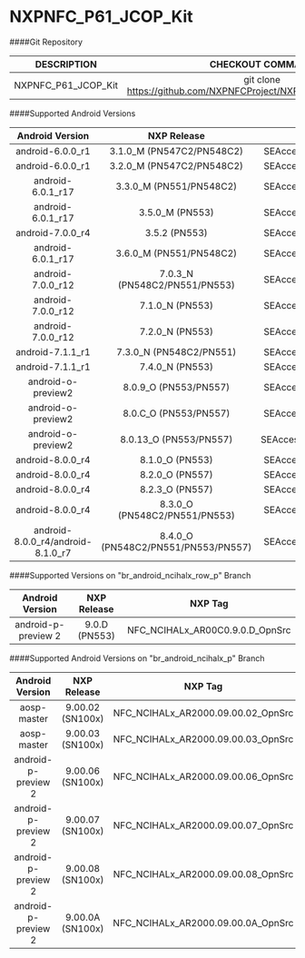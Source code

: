 # NXPNFC_P61_JCOP_Kit

####Git Repository

| DESCRIPTION        | CHECKOUT COMMAND          |
| :-------------: |:-------------:| 
| NXPNFC_P61_JCOP_Kit    |  git clone https://github.com/NXPNFCProject/NXPNFC_P61_JCOP_Kit.git |

####Supported Android Versions

| Android Version        | NXP Release          | NXP Tag  |
| :-------------: |:-------------:| :-----:|
| android-6.0.0_r1                     |  3.1.0_M (PN547C2/PN548C2) |  SEAccessKit_AR3.1.0_OpnSrc |
| android-6.0.0_r1                     |  3.2.0_M (PN547C2/PN548C2) |  SEAccessKit_AR3.2.0_OpnSrc |
| android-6.0.1_r17                    |  3.3.0_M (PN551/PN548C2)   |  SEAccessKit_AR3.3.0_OpnSrc |
| android-6.0.1_r17                    |  3.5.0_M (PN553)   |  SEAccessKit_AR3.5.0_OpnSrc |
| android-7.0.0_r4                     |  3.5.2 (PN553)   |  SEAccessKit_AR3.5.2_OpnSrc |
| android-6.0.1_r17                    |  3.6.0_M (PN551/PN548C2)   |  SEAccessKit_AR3.6.0_OpnSrc |
| android-7.0.0_r12                     |  7.0.3_N (PN548C2/PN551/PN553) |  SEAccessKit_AR7.0.3_OpnSrc |
| android-7.0.0_r12                     |  7.1.0_N (PN553) |  SEAccessKit_AR7.1.0_OpnSrc |
| android-7.0.0_r12                     |  7.2.0_N (PN553) |  SEAccessKit_AR7.2.0_OpnSrc |
| android-7.1.1_r1                     |  7.3.0_N (PN548C2/PN551) |  SEAccessKit_AR7.3.0_OpnSrc |
| android-7.1.1_r1                     |  7.4.0_N (PN553) |  SEAccessKit_AR7.4.0_OpnSrc |
| android-o-preview2                     |  8.0.9_O (PN553/PN557) |  SEAccessKit_AR8.0.9_OpnSrc |
| android-o-preview2                     |  8.0.C_O (PN553/PN557) |  SEAccessKit_AR8.0.C_OpnSrc |
| android-o-preview2                     |  8.0.13_O (PN553/PN557) |  SEAccessKit_AR8.0.13_OpnSrc |
| android-8.0.0_r4               |  8.1.0_O (PN553) |  SEAccessKit_AR8.1.0_OpnSrc |
| android-8.0.0_r4               |  8.2.0_O (PN557) |  SEAccessKit_AR8.2.0_OpnSrc |
| android-8.0.0_r4               |  8.2.3_O (PN557) |  SEAccessKit_AR8.2.3_OpnSrc |
| android-8.0.0_r4               |  8.3.0_O (PN548C2/PN551/PN553) |  SEAccessKit_AR8.3.0_OpnSrc |
| android-8.0.0_r4/android-8.1.0_r7            |  8.4.0_O (PN548C2/PN551/PN553/PN557) |  SEAccessKit_AR8.4.0_OpnSrc |

####Supported Versions on "br_android_ncihalx_row_p" Branch

| Android Version        | NXP Release          | NXP Tag  |
| :-------------: |:-------------:| :-----:|
| android-p-preview 2               |  9.0.D (PN553) |  NFC_NCIHALx_AR00C0.9.0.D_OpnSrc |

####Supported Android Versions on "br_android_ncihalx_p" Branch

| Android Version        | NXP Release          | NXP Tag  |
| :-------------: |:-------------:| :-----:|
| aosp-master               |  9.00.02 (SN100x) |  NFC_NCIHALx_AR2000.09.00.02_OpnSrc |
| aosp-master               |  9.00.03 (SN100x) |  NFC_NCIHALx_AR2000.09.00.03_OpnSrc |
| android-p-preview 2               |  9.00.06 (SN100x) |  NFC_NCIHALx_AR2000.09.00.06_OpnSrc |
| android-p-preview 2               |  9.00.07 (SN100x) |  NFC_NCIHALx_AR2000.09.00.07_OpnSrc |
| android-p-preview 2               |  9.00.08 (SN100x) |  NFC_NCIHALx_AR2000.09.00.08_OpnSrc |
| android-p-preview 2               |  9.00.0A (SN100x) |  NFC_NCIHALx_AR2000.09.00.0A_OpnSrc |
